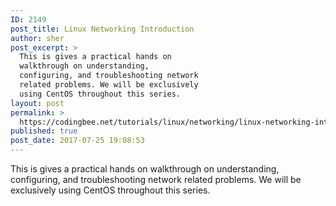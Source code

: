 ```yaml
---
ID: 2149
post_title: Linux Networking Introduction
author: sher
post_excerpt: >
  This is gives a practical hands on
  walkthrough on understanding,
  configuring, and troubleshooting network
  related problems. We will be exclusively
  using CentOS throughout this series.
layout: post
permalink: >
  https://codingbee.net/tutorials/linux/networking/linux-networking-introduction
published: true
post_date: 2017-07-25 19:08:53
---
```

This is gives a practical hands on walkthrough on understanding, configuring, and troubleshooting network related problems. We will be exclusively using CentOS throughout this series.